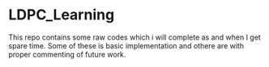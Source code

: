 # LDPC_Learning
This repo contains some raw codes which i will complete as and when I get spare time.
Some of these is basic implementation and othere are with proper commenting of future work.
